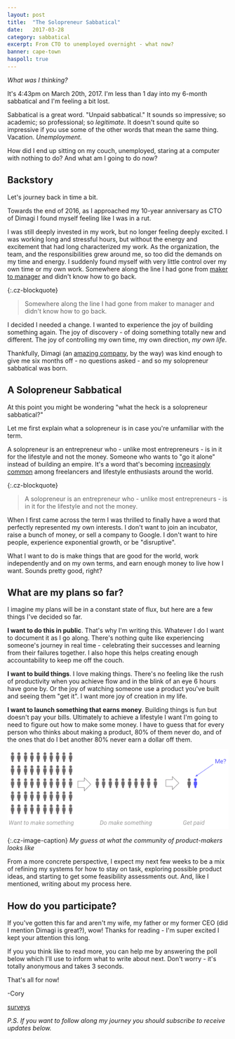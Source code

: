 ```yaml
---
layout: post
title:  "The Solopreneur Sabbatical"
date:   2017-03-28
category: sabbatical
excerpt: From CTO to unemployed overnight - what now?
banner: cape-town
haspoll: true
---
```

*What was I thinking?*

It's 4:43pm on March 20th, 2017. I'm less than 1 day into my 6-month sabbatical and I'm feeling a bit lost.

Sabbatical is a great word. "Unpaid sabbatical." It sounds so impressive; so academic; so professional; so *legitimate*.
It doesn't sound quite so impressive if you use some of the other words that mean the same thing. Vacation. *Unemployment*.

How did I end up sitting on my couch, unemployed, staring at a computer with nothing to do? And what am I going to do now?

## Backstory

Let's journey back in time a bit.

Towards the end of 2016, as I approached my 10-year anniversary as CTO of Dimagi I found myself feeling like I was in a rut.

I was still deeply invested in my work, but no longer feeling deeply excited.
I was working long and stressful hours, but without the energy and excitement that had long characterized my work.
As the organization, the team, and the responsibilities grew around me, so too did the demands on my time and energy.
I suddenly found myself with very little control over my own time or my own work.
Somewhere along the line I had gone from [maker to manager](http://www.paulgraham.com/makersschedule.html) and didn't know how to go back.

{:.cz-blockquote}
> Somewhere along the line I had gone from maker to manager and didn't know how to go back.

I decided I needed a change. I wanted to experience the joy of building something again.
The joy of discovery - of doing something totally new and different.
The joy of controlling my own time, my own direction, *my own life*.

Thankfully, Dimagi (an [amazing company](http://www.dimagi.com/), by the way) was kind enough to give me six months off - no questions asked - and so my solopreneur sabbatical was born.

## A Solopreneur Sabbatical

At this point you might be wondering "what the heck is a solopreneur sabbatical?"

Let me first explain what a solopreneur is in case you're unfamiliar with the term.

A solopreneur is an entrepreneur who - unlike most entrepreneurs - is in it for the lifestyle and not the money.
Someone who wants to "go it alone" instead of building an empire.
It's a word that's becoming [increasingly](https://www.entrepreneur.com/article/245766) [common](https://smartsolos.com/solopreneurs-and-entrepreneurs-difference/) among freelancers and lifestyle enthusiasts around the world.

{:.cz-blockquote}
> A solopreneur is an entrepreneur who  - unlike most entrepreneurs - is in it for the lifestyle and not the money.

When I first came across the term I was thrilled to finally have a word that perfectly represented my own interests.
I don't want to join an incubator, raise a bunch of money, or sell a company to Google.
I don't want to hire people, experience exponential growth, or be "disruptive".

What I want to do is make things that are good for the world, work independently and on my own terms, and earn enough money to live how I want.
Sounds pretty good, right?

## What are my plans so far?

I imagine my plans will be in a constant state of flux, but here are a few things I've decided so far.

**I want to do this in public**. That's why I'm writing this. Whatever I do I want to document it as I go along.
There's nothing quite like experiencing someone's journey in real time - celebrating their successes and learning from their failures together.
I also hope this helps creating enough accountability to keep me off the couch.

**I want to build things**. I love making things.
There's no feeling like the rush of productivity when you achieve flow and in the blink of an eye 6 hours have gone by.
Or the joy of watching someone use a product you've built and seeing them "get it". I want more joy of creation in my life.

**I want to launch something that earns money**. Building things is fun but doesn't pay your bills.
Ultimately to achieve a lifestyle I want I'm going to need to figure out how to make some money.
I have to guess that for every person who thinks about making a product, 80% of them never do,
and of the ones that do I bet another 80% never earn a dollar off them.

![The product builder funnel](/images/solopreneurial-sabbatical/entrepreneur-model.png)

{:.cz-image-caption}
*My guess at what the community of product-makers looks like*

From a more concrete perspective, I expect my next few weeks to be a mix of refining my systems for how to stay on task,
exploring possible product ideas, and starting to get some feasibility assessments out.
And, like I mentioned, writing about my process here.

## How do you participate?

If you've gotten this far and aren't my wife, my father or my former CEO (did I mention Dimagi is great?), wow!
Thanks for reading - I'm super excited I kept your attention this long.

If you you think like to read more, you can help me by answering the poll below which I'll use to inform what to write about next.
Don't worry - it's totally anonymous and takes 3 seconds.

That's all for now!

-Cory

<a class="cz-poll-link" href='https://www.survey-maker.com' poll='1025421x1d61a356-43' style='width:100%; text-align:right;'>surveys</a>


*P.S. If you want to follow along my journey you should subscribe to receive updates below.*

